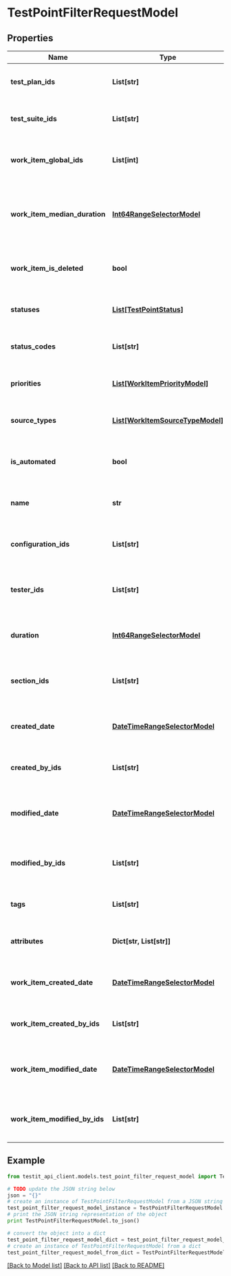 # TestPointFilterRequestModel


## Properties
Name | Type | Description | Notes
------------ | ------------- | ------------- | -------------
**test_plan_ids** | **List[str]** | Specifies a test point test plan IDS to search for | [optional] 
**test_suite_ids** | **List[str]** | Specifies a test point test suite IDs to search for | [optional] 
**work_item_global_ids** | **List[int]** | Specifies a test point work item global IDs to search for | [optional] 
**work_item_median_duration** | [**Int64RangeSelectorModel**](Int64RangeSelectorModel.md) | Specifies a test point work item median duration range to search for | [optional] 
**work_item_is_deleted** | **bool** | Specifies a test point work item is deleted flag to search for | [optional] 
**statuses** | [**List[TestPointStatus]**](TestPointStatus.md) | Specifies a test point statuses to search for | [optional] 
**status_codes** | **List[str]** | Specifies a test point status codes to search for | [optional] 
**priorities** | [**List[WorkItemPriorityModel]**](WorkItemPriorityModel.md) | Specifies a test point priorities to search for | [optional] 
**source_types** | [**List[WorkItemSourceTypeModel]**](WorkItemSourceTypeModel.md) | Specifies a test point source types to search for | [optional] 
**is_automated** | **bool** | Specifies a test point automation status to search for | [optional] 
**name** | **str** | Specifies a test point name to search for | [optional] 
**configuration_ids** | **List[str]** | Specifies a test point configuration IDs to search for | [optional] 
**tester_ids** | **List[str]** | Specifies a test point assigned user IDs to search for | [optional] 
**duration** | [**Int64RangeSelectorModel**](Int64RangeSelectorModel.md) | Specifies a test point range of duration to search for | [optional] 
**section_ids** | **List[str]** | Specifies a test point work item section IDs to search for | [optional] 
**created_date** | [**DateTimeRangeSelectorModel**](DateTimeRangeSelectorModel.md) | Specifies a test point range of creation date to search for | [optional] 
**created_by_ids** | **List[str]** | Specifies a test point creator IDs to search for | [optional] 
**modified_date** | [**DateTimeRangeSelectorModel**](DateTimeRangeSelectorModel.md) | Specifies a test point range of last modification date to search for | [optional] 
**modified_by_ids** | **List[str]** | Specifies a test point last editor IDs to search for | [optional] 
**tags** | **List[str]** | Specifies a test point tags to search for | [optional] 
**attributes** | **Dict[str, List[str]]** | Specifies a test point attributes to search for | [optional] 
**work_item_created_date** | [**DateTimeRangeSelectorModel**](DateTimeRangeSelectorModel.md) | Specifies a work item range of creation date to search for | [optional] 
**work_item_created_by_ids** | **List[str]** | Specifies a work item creator IDs to search for | [optional] 
**work_item_modified_date** | [**DateTimeRangeSelectorModel**](DateTimeRangeSelectorModel.md) | Specifies a work item range of last modification date to search for | [optional] 
**work_item_modified_by_ids** | **List[str]** | Specifies a work item last editor IDs to search for | [optional] 

## Example

```python
from testit_api_client.models.test_point_filter_request_model import TestPointFilterRequestModel

# TODO update the JSON string below
json = "{}"
# create an instance of TestPointFilterRequestModel from a JSON string
test_point_filter_request_model_instance = TestPointFilterRequestModel.from_json(json)
# print the JSON string representation of the object
print TestPointFilterRequestModel.to_json()

# convert the object into a dict
test_point_filter_request_model_dict = test_point_filter_request_model_instance.to_dict()
# create an instance of TestPointFilterRequestModel from a dict
test_point_filter_request_model_from_dict = TestPointFilterRequestModel.from_dict(test_point_filter_request_model_dict)
```
[[Back to Model list]](../README.md#documentation-for-models) [[Back to API list]](../README.md#documentation-for-api-endpoints) [[Back to README]](../README.md)


